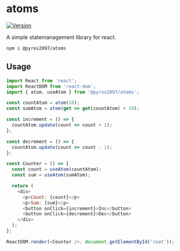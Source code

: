 # atoms

[![Version](https://img.shields.io/npm/v/@pyros2097/atoms?color=blue)](https://www.npmjs.com/package/pyros2097/atoms)

A simple statemanagement library for react.

`npm i @pyros2097/atoms`

## Usage
```js
import React from 'react';
import ReactDOM from 'react-dom';
import { atom, useAtom } from '@pyros2097/atoms';

const countAtom = atom(10);
const sumAtom = atom(get => get(countAtom) + 10);

const increment = () => {
  countAtom.update(count => count + 1);
};

const decrement = () => {
  countAtom.update(count => count - 1);
};

const Counter = () => {
  const count = useAtom(countAtom);
  const sum = useAtom(sumAtom);

  return (
    <div>
      <p>Count: {count}</p>
      <p>Sum: {sum}</p>
      <button onClick={increment}>Inc</button>
      <button onClick={decrement}>Dec</button>
    </div>
  );
};

ReactDOM.render(<Counter />, document.getElementById('root'));
```
